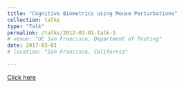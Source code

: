 ```yaml
---
title: "Cognitive Biometrics using Mouse Perturbations"
collection: talks
type: "Talk"
permalink: /talks/2012-03-01-talk-1
# venue: "UC San Francisco, Department of Testing"
date: 2017-03-01
# location: "San Francisco, California"

---
```

[Click here](https://rb.gy/hk9go8)

<!-- 
This is a description of your talk, which is a markdown files that can be all markdown-ified like any other post. Yay markdown! -->
